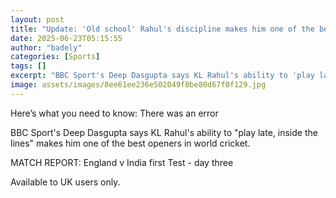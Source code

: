 ```yaml
---
layout: post
title: "Update: 'Old school' Rahul's discipline makes him one of the best openers - Dasgupta"
date: 2025-06-23T05:15:55
author: "badely"
categories: [Sports]
tags: []
excerpt: "BBC Sport's Deep Dasgupta says KL Rahul's ability to 'play late, inside the lines' makes him one of the best openers in world cricket."
image: assets/images/8ee61ee236e502049f0be80d67f0f129.jpg
---
```


Here’s what you need to know: There was an error

BBC Sport's Deep Dasgupta says KL Rahul's ability to "play late, inside the lines" makes him one of the best openers in world cricket.

MATCH REPORT: England v India first Test - day three

Available to UK users only.

